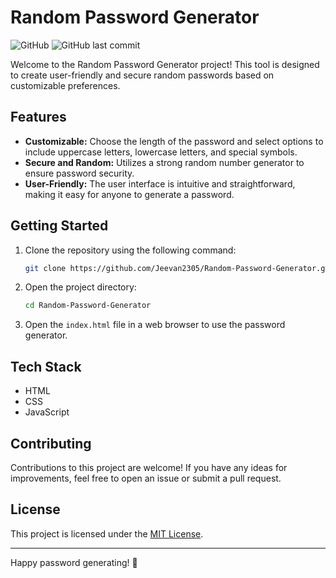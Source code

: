 # Random Password Generator

![GitHub](https://img.shields.io/github/license/Jeevan2305/Random-Password-Generator)
![GitHub last commit](https://img.shields.io/github/last-commit/Jeevan2305/Random-Password-Generator)

Welcome to the Random Password Generator project! This tool is designed to create user-friendly and secure random passwords based on customizable preferences.

## Features

- **Customizable:** Choose the length of the password and select options to include uppercase letters, lowercase letters, and special symbols.
- **Secure and Random:** Utilizes a strong random number generator to ensure password security.
- **User-Friendly:** The user interface is intuitive and straightforward, making it easy for anyone to generate a password.

## Getting Started

1. Clone the repository using the following command:

   ```bash
   git clone https://github.com/Jeevan2305/Random-Password-Generator.git
   ```

2. Open the project directory:

   ```bash
   cd Random-Password-Generator
   ```

3. Open the `index.html` file in a web browser to use the password generator.

## Tech Stack

- HTML
- CSS
- JavaScript

## Contributing

Contributions to this project are welcome! If you have any ideas for improvements, feel free to open an issue or submit a pull request.

## License

This project is licensed under the [MIT License](LICENSE).

---

Happy password generating! 🔐
```
